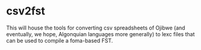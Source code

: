 # csv2fst

This will house the tools for converting csv spreadsheets of Ojibwe (and eventually, we hope, Algonquian languages more generally) to lexc files that can be used to compile a foma-based FST.
